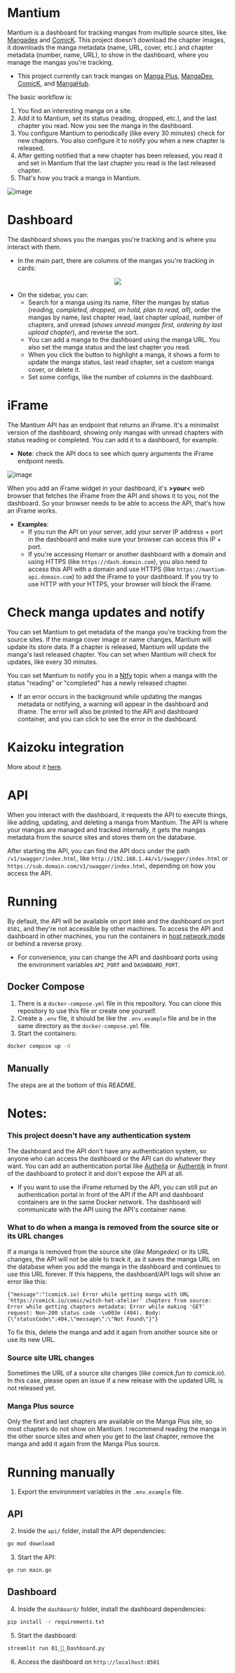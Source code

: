 # Mantium

Mantium is a dashboard for tracking mangas from multiple source sites, like [Mangadex](https://mangadex.org) and [ComicK](https://comick.io). This project doesn't download the chapter images, it downloads the manga metadata (name, URL, cover, etc.) and chapter metadata (number, name, URL), to show in the dashboard, where you manage the mangas you're tracking.

- This project currently can track mangas on [Manga Plus](https://mangaplus.shueisha.co.jp), [MangaDex](https://mangadex.org), [ComicK](https://comick.io), and [MangaHub](https://mangahub.io).

The basic workflow is:

1. You find an interesting manga on a site.
2. Add it to Mantium, set its status (reading, dropped, etc.), and the last chapter you read. Now you see the manga in the dashboard.
3. You configure Mantium to periodically (like every 30 minutes) check for new chapters. You also configure it to notify you when a new chapter is released.
4. After getting notified that a new chapter has been released, you read it and set in Mantium that the last chapter you read is the last released chapter.
5. That's how you track a manga in Mantium.

![image](https://github.com/diogovalentte/mantium/assets/49578155/69e5d417-e3c8-4a4e-9613-b47eff54ecce)

# Dashboard

The dashboard shows you the mangas you're tracking and is where you interact with them.

- In the main part, there are columns of the mangas you're tracking in cards:

<p align="center">
  <img src="https://github.com/diogovalentte/mantium/assets/49578155/83cc24e4-31de-435b-9ea6-22a4aecb8c66">
</p>

- On the sidebar, you can:
  - Search for a manga using its name, filter the mangas by status (_reading, completed, dropped, on hold, plan to read, all_), order the mangas by name, last chapter read, last chapter upload, number of chapters, and unread (_shows unread mangas first, ordering by last upload chapter_), and reverse the sort.
  - You can add a manga to the dashboard using the manga URL. You also set the manga status and the last chapter you read.
  - When you click the button to highlight a manga, it shows a form to update the manga status, last read chapter, set a custom manga cover, or delete it.
  - Set some configs, like the number of columns in the dashboard.

# iFrame

The Mantium API has an endpoint that returns an iFrame. It's a minimalist version of the dashboard, showing only mangas with unread chapters with status reading or completed. You can add it to a dashboard, for example.

- **Note**: check the API docs to see which query arguments the iFrame endpoint needs.

![image](https://github.com/diogovalentte/mantium/assets/49578155/e88d85f2-0109-444a-b225-878a5db01400)

When you add an iFrame widget in your dashboard, it's **>your<** web browser that fetches the iFrame from the API and shows it to you, not the dashboard. So your browser needs to be able to access the API, that's how an iFrame works.

- **Examples**:
  - If you run the API on your server, add your server IP address + port in the dashboard and make sure your browser can access this IP + port.
  - If you're accessing Homarr or another dashboard with a domain and using HTTPS (like `https://dash.domain.com`), you also need to access this API with a domain and use HTTPS (like `https://mantium-api.domain.com`) to add the iFrame to your dashboard. If you try to use HTTP with your HTTPS, your browser will block the iFrame.

# Check manga updates and notify
You can set Mantium to get metadata of the manga you're tracking from the source sites. If the manga cover image or name changes, Mantium will update its store data. If a chapter is released, Mantium will update the manga's last released chapter. You can set when Mantium will check for updates, like every 30 minutes.

You can set Mantium to notify you in a [Ntfy](https://github.com/binwiederhier/ntfy) topic when a manga with the status "reading" or "completed" has a newly released chapter.

- If an error occurs in the background while updating the mangas metadata or notifying, a warning will appear in the dashboard and iframe. The error will also be printed to the API and dashboard container, and you can click to see the error in the dashboard.

# Kaizoku integration

More about it [here](https://github.com/diogovalentte/mantium/blob/main/kaizoku-integration.md).

# API

When you interact with the dashboard, it requests the API to execute things, like adding, updating, and deleting a manga from Mantium. The API is where your mangas are managed and tracked internally, it gets the mangas metadata from the source sites and stores them on the database.

After starting the API, you can find the API docs under the path `/v1/swagger/index.html`, like `http://192.168.1.44/v1/swagger/index.html` or `https://sub.domain.com/v1/swagger/index.html`, depending on how you access the API.

# Running

By default, the API will be available on port `8080` and the dashboard on port `8501`, and they're not accessible by other machines. To access the API and dashboard in other machines, you run the containers in [host network mode](https://docs.docker.com/network/drivers/host/) or behind a reverse proxy.

- For convenience, you can change the API and dashboard ports using the environment variables `API_PORT` and `DASHBOARD_PORT`.

## Docker Compose

1. There is a `docker-compose.yml` file in this repository. You can clone this repository to use this file or create one yourself.
1. Create a `.env` file, it should be like the `.env.example` file and be in the same directory as the `docker-compose.yml` file.
1. Start the containers:

```sh
docker compose up -d
```

## Manually

The steps are at the bottom of this README.

# Notes:

### This project doesn't have any authentication system

The dashboard and the API don't have any authentication system, so anyone who can access the dashboard or the API can do whatever they want. You can add an authentication portal like [Authelia](https://github.com/authelia/authelia) or [Authentik](https://github.com/goauthentik/authentik) in front of the dashboard to protect it and don't expose the API at all.
- If you want to use the iFrame returned by the API, you can still put an authentication portal in front of the API if the API and dashboard containers are in the same Docker network. The dashboard will communicate with the API using the API's container name.

### What to do when a manga is removed from the source site or its URL changes

If a manga is removed from the source site (_like Mangedex_) or its URL changes, the API will not be able to track it, as it saves the manga URL on the database when you add the manga in the dashboard and continues to use this URL forever. If this happens, the dashboard/API logs will show an error like this:

```
{"message":"(comick.io) Error while getting manga with URL 'https://comick.io/comic/witch-hat-atelier' chapters from source: Error while getting chapters metadata: Error while making 'GET' request: Non-200 status code -\u003e (404). Body: {\"statusCode\":404,\"message\":\"Not Found\"}"}
```

To fix this, delete the manga and add it again from another source site or use its new URL.

### Source site URL changes

Sometimes the URL of a source site changes (_like comick.fun to comick.io_). In this case, please open an issue if a new release with the updated URL is not released yet.

### Manga Plus source
Only the first and last chapters are available on the Manga Plus site, so most chapters do not show on Mantium. I recommend reading the manga in the other source sites and when you get to the last chapter, remove the manga and add it again from the Manga Plus source.

# Running manually

1. Export the environment variables in the `.env.example` file.

## API

2. Inside the `api/` folder, install the API dependencies:

```bash
go mod download
```

3. Start the API:

```bash
go run main.go
```

## Dashboard

4. Inside the `dashboard/` folder, install the dashboard dependencies:

```bash
pip install -r requirements.txt
```

5. Start the dashboard:

```bash
streamlit run 01_📖_Dashboard.py
```

6. Access the dashboard on `http://localhost:8501`
